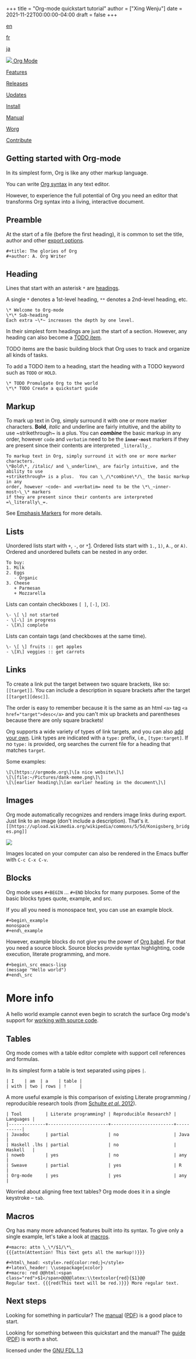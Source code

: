 +++
title = "Org-mode quickstart tutorial"
author = ["Xing Wenju"]
date = 2021-11-22T00:00:00-04:00
draft = false
+++

[en](https://orgmode.org/index.html "English version") 

[fr](https://orgmode.org/fr/index.html "Version française") 

[ja](https://orgmode.org/ja/index.html "Japanese version") 

[![](https://orgmode.org/resources/img/org-mode-unicorn.svg) Org Mode](https://orgmode.org/index.html)
 
[Features](https://orgmode.org/features.html) 

[Releases](https://orgmode.org/Changes.html) 

[Updates](https://updates.orgmode.org/) 
 
[Install](https://orgmode.org/org.html#Installation) 
 
[Manual](https://orgmode.org/manual) 
 
[Worg](https://orgmode.org/worg) 
 
[Contribute](https://orgmode.org/worg/org-contribute.html)


Getting started with Org-mode
-----------------------------

In its simplest form, Org is like any other markup language.

You can write [Org syntax](https://orgmode.org/worg/dev/org-syntax.html) in any text editor.

However, to experience the full potential of Org you need an editor that transforms Org syntax into a living, interactive document.

Preamble
--------

At the start of a file (before the first heading), it is common to set the title, author and other [export options](https://orgmode.org/manual/Export-Settings.html).

```
#+title: The glories of Org
#+author: A. Org Writer

```

Heading
-------

Lines that start with an asterisk `*` are [headings](https://orgmode.org/worg/dev/org-syntax.html#Headlines_and_Sections).

A single `*` denotes a 1st-level heading, `**` denotes a 2nd-level heading, etc.

```
\* Welcome to Org-mode
\*\* Sub-heading
Each extra ~\*~ increases the depth by one level.

```

In their simplest form headings are just the start of a section. However, any heading can also become a [TODO item](https://orgmode.org/manual/TODO-Items.html).

TODO items are the basic building block that Org uses to track and organize all kinds of tasks.

To add a TODO item to a heading, start the heading with a TODO keyword such as `TODO` or `HOLD`.

```
\* TODO Promulgate Org to the world
\*\* TODO Create a quickstart guide

```

Markup
------

To mark up text in Org, simply surround it with one or more marker characters. **Bold**, _italic_ and underline are fairly intuitive, and the ability to use ~strikethrough~ is a plus. You can _**combine**_ the basic markup in any order, however `code` and `verbatim` need to be the **`inner-most`** markers if they are present since their contents are interpreted `_literally_`.

```
To markup text in Org, simply surround it with one or more marker characters.
\*Bold\*, /italic/ and \_underline\_ are fairly intuitive, and the ability to use
+strikethrough+ is a plus.  You can \_/\*combine\*/\_ the basic markup in any
order, however ~code~ and =verbatim= need to be the \*\_~inner-most~\_\* markers
if they are present since their contents are interpreted =\_literally\_=.

```

See [Emphasis Markers](https://orgmode.org/worg/dev/org-syntax.html#Emphasis_Markers) for more details.

Lists
-----

Unordered lists start with `+`, `-`, or `*`[1](#fn.1). Ordered lists start with `1.`, `1)`, `A.`, or `A)`. Ordered and unordered bullets can be nested in any order.

```
To buy:
1. Milk
2. Eggs
   - Organic
3. Cheese
   + Parmesan
   + Mozzarella

```

Lists can contain checkboxes `[ ]`, `[-]`, `[X]`.

```
\- \[ \] not started
- \[-\] in progress
- \[X\] complete

```

Lists can contain tags (and checkboxes at the same time).

```
\- \[ \] fruits :: get apples
- \[X\] veggies :: get carrots

```

Links
-----

To create a link put the target between two square brackets, like so: `[[target]]`. You can include a description in square brackets after the target `[[target][desc]]`.

The order is easy to remember because it is the same as an html `<a>` tag `<a href="target">desc</a>` and you can't mix up brackets and parentheses because there are only square brackets!

Org supports a wide variety of types of link targets, and you can also [add your own](https://orgmode.org/manual/Adding-Hyperlink-Types.html). Link types are indicated with a `type:` prefix, i.e., `[type:target]`. If no `type:` is provided, org searches the current file for a heading that matches `target`.

Some examples:

```
\[\[https://orgmode.org\]\[a nice website\]\]
\[\[file:~/Pictures/dank-meme.png\]\]
\[\[earlier heading\]\[an earlier heading in the document\]\]

```

Images
------

Org mode automatically recognizes and renders image links during export. Just link to an image (don't include a description). That's it.  
`[[https://upload.wikimedia.org/wikipedia/commons/5/5d/Konigsberg_bridges.png]]`

![](https://upload.wikimedia.org/wikipedia/commons/5/5d/Konigsberg_bridges.png)

Images located on your computer can also be rendered in the Emacs buffer with `C-c C-x C-v`.

Blocks
------

Org mode uses `#+BEGIN` … `#+END` blocks for many purposes. Some of the basic blocks types quote, example, and src.

If you all you need is monospace text, you can use an example block.

```
#+begin\_example
monospace
#+end\_example

```

However, example blocks do not give you the power of [Org babel](https://orgmode.org/worg/org-contrib/babel/). For that you need a source block. Source blocks provide syntax highlighting, code execution, literate programming, and more.

```
#+begin\_src emacs-lisp
(message "Hello world")
#+end\_src

```

# More info

A hello world example cannot even begin to scratch the surface Org mode's support for [working with source code](https://orgmode.org/manual/Working-with-Source-Code.html).

Tables
------

Org mode comes with a table editor complete with support cell references and formulas.

In its simplest form a table is text separated using pipes `|`.

```
| I    | am  | a    | table |
| with | two | rows | !     |

```

A more useful example is this comparison of existing Literate programming / reproducible research tools (from [Schulte _et al._ 2012](https://doi.org/10.18637/jss.v046.i03)).

```
| Tool         | Literate programming? | Reproducible Research? | Languages |
|--------------+-----------------------+------------------------+-----------|
| Javadoc      | partial               | no                     | Java      |
| Haskell .lhs | partial               | no                     | Haskell   |
| noweb        | yes                   | no                     | any       |
| Sweave       | partial               | yes                    | R         |
| Org-mode     | yes                   | yes                    | any       |

```

Worried about aligning free text tables? Org mode does it in a single keystroke – `tab`.

Macros
------

Org has many more advanced features built into its syntax. To give only a single example, let's take a look at [macros](https://orgmode.org/manual/Macro-Replacement.html).

```
#+macro: attn \_\*/$1/\*\_
{{{attn(Attention! This text gets all the markup!)}}}

#+html\_head: <style>.red{color:red;}</style>
#+latex\_header: \\usepackage{xcolor}
#+macro: red @@html:<span class="red">$1</span>@@@@latex:\\textcolor{red}{$1}@@
Regular text. {{{red(This text will be red.)}}} More regular text.

```

Next steps
----------

Looking for something in particular? The [manual](https://orgmode.org/manual/) ([PDF](https://orgmode.org/org.pdf)) is a good place to start.

Looking for something between this quickstart and the manual? The [guide](https://orgmode.org/guide/) ([PDF](https://orgmode.org/orgguide.pdf)) is worth a shot.

licensed under the [GNU FDL 1.3](https://git.sr.ht/~bzg/orgweb/blob/master/LICENSE.org "GNU Free Documentation License version 1.3")
